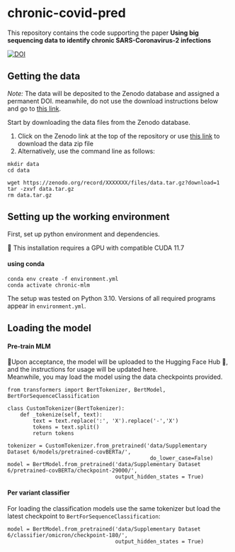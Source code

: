# chronic-covid-pred


This repository contains the code supporting the paper
**Using big sequencing data to identify chronic SARS-Coronavirus-2 infections**

[![DOI](https://zenodo.org/badge/DOI/10.5281/zenodo.10339154.svg)](https://doi.org/10.5281/zenodo.10339154)

## Getting the data
*Note:* The data will be deposited to the Zenodo database and assigned a permanent DOI.
meanwhile, do not use the download instructions below and go to [this link](https://tinyurl.com/4jxuvbak).

Start by downloading the data files from the Zenodo database.  

1. Click on the Zenodo link at the top of the repository or use [this link](https://tinyurl.com/4jxuvbak) to download the data zip file
2. Alternatively, use the command line as follows: 
```
mkdir data
cd data

wget https://zenodo.org/record/XXXXXXX/files/data.tar.gz?download=1
tar -zxvf data.tar.gz
rm data.tar.gz
```

## Setting up the working environment
First, set up python environment and dependencies. 

:round_pushpin: This installation requires a GPU with compatible CUDA 11.7
#### using conda
```
conda env create -f environment.yml
conda activate chronic-mlm
```

The setup was tested on Python 3.10.
Versions of all required programs appear in `environment.yml`.

## Loading the model
#### Pre-train MLM
:round_pushpin:Upon acceptance, the model will be uploaded to the Hugging Face Hub :hugs:, and the instructions for usage will be updated here.</br>
Meanwhile, you may load the model using the data checkpoints provided.

```
from transformers import BertTokenizer, BertModel, BertForSequenceClassification

class CustomTokenizer(BertTokenizer):
    def _tokenize(self, text):
        text = text.replace(':', 'X').replace('-','X')
        tokens = text.split()
        return tokens

tokenizer = CustomTokenizer.from_pretrained('data/Supplementary Dataset 6/models/pretrained-covBERTa/',
                                             do_lower_case=False)
model = BertModel.from_pretrained('data/Supplementary Dataset 6/pretrained-covBERTa/checkpoint-29000/',
                                  output_hidden_states = True)
```

#### Per variant classifier
For loading the classification models use the same tokenizer but load the latest checkpoint to `BertForSequenceClassification`:
```
model = BertModel.from_pretrained('data/Supplementary Dataset 6/classifier/omicron/checkpoint-180/',
                                  output_hidden_states = True)
```



